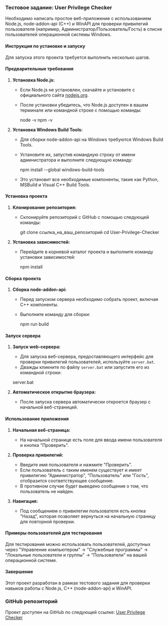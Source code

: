 ### Тестовое задание: User Privilege Checker

Необходимо написать простое веб-приложение с использованием Node.js, node-addon-api (C++) и WinAPI для проверки привилегий пользователя (например, Администратор/Пользователь/Гость) в списке пользователей операционной системы Windows.

#### Инструкция по установке и запуску

Для запуска этого проекта требуется выполнить несколько шагов.

#### Предварительные требования

1. **Установка Node.js:**
   - Если Node.js не установлен, скачайте и установите с официального сайта [nodejs.org](https://nodejs.org/).
   - После установки убедитесь, что Node.js доступен в вашем терминале или командной строке с помощью команды:

     node -v
     npm -v


2. **Установка Windows Build Tools:**
   - Для сборки node-addon-api на Windows требуются Windows Build Tools.
   - Установите их, запустив командную строку от имени администратора и выполните следующую команду:

     npm install --global windows-build-tools

   - Это установит все необходимые компоненты, такие как Python, MSBuild и Visual C++ Build Tools.

#### Установка проекта

1. **Клонирование репозитория:**
   - Склонируйте репозиторий с GitHub с помощью следующей команды:

     git clone ссылка_на_ваш_репозиторий
     cd User-Privilege-Checker


2. **Установка зависимостей:**
   - Перейдите в корневой каталог проекта и выполните команду установки зависимостей:

     npm install


#### Сборка проекта

1. **Сборка node-addon-api:**
   - Перед запуском сервера необходимо собрать проект, включая C++ компоненты.
   - Выполните команду для сборки:
     
     npm run build
     

#### Запуск сервера

1. **Запуск web-сервера:**
   - Для запуска веб-сервера, предоставляющего интерфейс для проверки привилегий пользователей, используйте `server.bat`.
   - Дважды кликните по файлу `server.bat` или запустите его из командной строки:
     
    server.bat
    

2. **Автоматическое открытие браузера:**
   - После запуска сервера автоматически откроется браузер с начальной веб-страницей.

#### Использование приложения

1. **Начальная веб-страница:**
   - На начальной странице есть поле для ввода имени пользователя и кнопка "Проверить".

2. **Проверка привилегий:**
   - Введите имя пользователя и нажмите "Проверить".
   - Если пользователь с таким именем существует и имеет привилегию "Администратор", "Пользователь" или "Гость", отобразится соответствующее сообщение.
   - В противном случае будет выведено сообщение о том, что пользователь не найден.

3. **Навигация:**
   - Под сообщением о привилегии пользователя есть кнопка "Назад", которая позволяет вернуться на начальную страницу для повторной проверки.

#### Примеры пользователей для тестирования

Для тестирования можно использовать пользователей, доступных через "Управление компьютером" -> "Служебные программы" -> "Локальные пользователи и группы" -> "Пользователи" на вашей операционной системе.

#### Завершение

Этот проект разработан в рамках тестового задания для проверки навыков работы с Node.js, C++ (node-addon-api) и WinAPI.

### GitHub репозиторий

Проект доступен на GitHub по следующей ссылке: [User Privilege Checker](ссылка_на_ваш_репозиторий)

